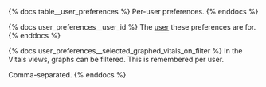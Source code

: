 {% docs table__user_preferences %}
Per-user preferences.
{% enddocs %}

{% docs user_preferences__user_id %}
The [user](#!/source/source.tamanu.tamanu.users) these preferences are for.
{% enddocs %}

{% docs user_preferences__selected_graphed_vitals_on_filter %}
In the Vitals views, graphs can be filtered. This is remembered per user.

Comma-separated.
{% enddocs %}
